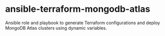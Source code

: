 # ansible-terraform-mongodb-atlas
Ansible role and playbook to generate Terraform configurations and deploy MongoDB Atlas clusters using dynamic variables.

